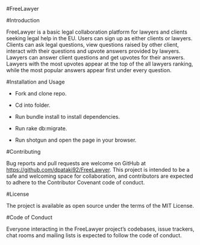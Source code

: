 #FreeLawyer

#Introduction

FreeLawyer is a basic legal collaboration platform for lawyers and clients seeking legal help in the EU. Users can sign up as either clients or lawyers. Clients can ask legal questions, view questions raised by other client, interact with their questions and upvote answers provided by lawyers. Lawyers can answer client questions and get upvotes for their answers. Lawyers with the most upvotes
appear at the top of the all lawyers ranking, while the most popular answers appear first under every question. 

#Installation and Usage

- Fork and clone repo.

- Cd into folder. 

- Run bundle install to install dependencies.

- Run rake db:migrate.

- Run shotgun and open the page in your browser.

#Contributing

Bug reports and pull requests are welcome on GitHub at https://github.com/dpataki92/FreeLawyer. This project is intended to be a safe and welcoming space for collaboration, and contributors are expected to adhere to the Contributor Covenant code of conduct.

#License

The project is available as open source under the terms of the MIT License.

#Code of Conduct

Everyone interacting in the FreeLawyer project’s codebases, issue trackers, chat rooms and mailing lists is expected to follow the code of conduct.